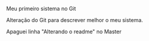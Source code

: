 Meu primeiro sistema no Git

Alteração do Git para descrever melhor o meu sistema.


Apaguei linha "Alterando o readme" no Master